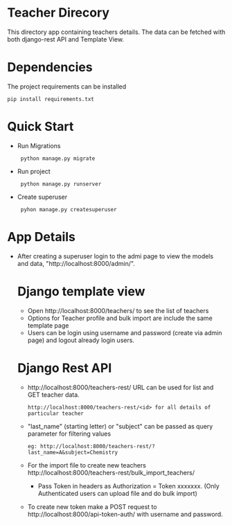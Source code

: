 # Teacher Direcory
This directory app containing teachers details. The data can be fetched with both django-rest API and Template View. 

# Dependencies 
The project requirements can be installed 

    pip install requirements.txt
    
# Quick Start

 - Run Migrations
 
        python manage.py migrate
        
 - Run project

        python manage.py runserver
        
 - Create superuser
 
        pyhon manage.py createsuperuser
        
 # App Details
 
 - After creating a superuser login to the admi page to view the models and data, "http://localhost:8000/admin/".
 
    # Django template view
    
    - Open http://localhost:8000/teachers/ to see the list of teachers
    - Options for Teacher profile and bulk import are include the same template page
    - Users can be login using username and password (create via admin page) and logout already login users.
    
    # Django Rest API
    
    - http://localhost:8000/teachers-rest/ URL can be used for list and GET teacher data. 
    
          http://localhost:8000/teachers-rest/<id> for all details of particular teacher
          
    - "last_name" (starting letter) or "subject" can be passed as query parameter for filtering values
    
          eg: http://localhost:8000/teachers-rest/?last_name=A&subject=Chemistry
    - For the import file to create new teachers http://localhost:8000/teachers-rest/bulk_import_teachers/ 
    
         - Pass Token in headers as Authorization = Token xxxxxxx. (Only Authenticated users can upload file and do bulk import)
     
    - To create new token make a POST request to  http://localhost:8000/api-token-auth/ with username and password.
